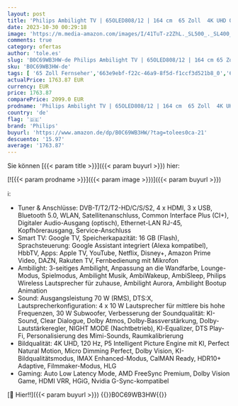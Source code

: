 ```yaml
---
layout: post
title: 'Philips Ambilight TV | 65OLED808/12 | 164 cm  65 Zoll  4K UHD OLED Fernseher | 120 Hz | HDR | Dolby Vision | Google TV | VRR | WiFi | Bluetooth | DTS:X | Sprachsteuerung'
date: 2023-10-30 00:29:18
image: 'https://m.media-amazon.com/images/I/41TuT-z2ZhL._SL500_._SL400_.jpg'
comments: true
category: ofertas
author: 'tole.es'
slug: 'B0C69WB3HW-de Philips Ambilight TV | 65OLED808/12 | 164 cm 65 Zoll 4K...'
sku: 'B0C69WB3HW-de'
tags: [ '65 Zoll Fernseher','663e9ebf-f22c-46a9-8f5d-f1ccf3d521b8_0','663e9ebf-f22c-46a9-8f5d-f1ccf3d521b8_201','663e9ebf-f22c-46a9-8f5d-f1ccf3d521b8_801','663e9ebf-f22c-46a9-8f5d-f1ccf3d521b8_8501','Arborist Merchandising Root','Der Sparfuchs','Elektronik & Foto','Fernseher','Fernseher & Heimkino','Heavy and Bulky','Self Service','Special Features Stores','philips','🇩🇪', ]
actualPrice: 1763.87 EUR
currency: EUR
price: 1763.87
comparePrice: 2099.0 EUR
prodname: 'Philips Ambilight TV | 65OLED808/12 | 164 cm  65 Zoll  4K UHD OLED Fernseher | 120 Hz | HDR | Dolby Vision | Google TV | VRR | WiFi | Bluetooth | DTS:X | Sprachsteuerung'
country: 'de'
flag: '🇩🇪'
brand: 'Philips'
buyurl: 'https://www.amazon.de/dp/B0C69WB3HW/?tag=tolees0ca-21'
descuento: '15.97'
average: '1763.87'
---
```


Sie können [{{< param title >}}]({{< param buyurl >}}) hier:

[![{{< param prodname >}}]({{< param image >}})]({{< param buyurl >}})

ℹ️:

- Tuner & Anschlüsse: DVB-T/T2/T2-HD/C/S/S2, 4 x HDMI, 3 x USB, Bluetooth 5.0, WLAN, Satellitenanschluss, Common Interface Plus (CI+), Digitaler Audio-Ausgang (optisch), Ethernet-LAN RJ-45, Kopfhörerausgang, Service-Anschluss
- Smart TV: Google TV, Speicherkapazität: 16 GB (Flash), Sprachsteuerung: Google Assistant integriert (Alexa kompatibel), HbbTV, Apps: Apple TV, YouTube, Netflix, Disney+, Amazon Prime Video, DAZN, Rakuten TV, Fernbedienung mit Mikrofon
- Ambilight: 3-seitiges Ambilight, Anpassung an die Wandfarbe, Lounge-Modus, Spielmodus, Ambilight Musik, AmbiWakeup, AmbiSleep, Philips Wireless Lautsprecher für zuhause, Ambilight Aurora, Ambilight Bootup Animation
- Sound: Ausgangsleistung 70 W (RMS), DTS:X, Lautsprecherkonfiguration: 4 x 10 W Lautsprecher für mittlere bis hohe Frequenzen, 30 W Subwoofer, Verbesserung der Soundqualität: KI-Sound, Clear Dialogue, Dolby Atmos, Dolby-Bassverstärkung, Dolby-Lautstärkeregler, NIGHT MODE (Nachtbetrieb), KI-Equalizer, DTS Play-Fi, Personalisierung des Mimi-Sounds, Raumkalibrierung
- Bildqualität: 4K UHD, 120 Hz, P5 Intelligent Picture Engine mit KI, Perfect Natural Motion, Micro Dimming Perfect, Dolby Vision, KI-Bildqualitätsmodus, IMAX Enhanced-Modus, CalMAN Ready, HDR10+ Adaptive, Filmmaker-Modus, HLG
- Gaming: Auto Low Latency Mode, AMD FreeSync Premium, Dolby Vision Game, HDMI VRR, HGiG, Nvidia G-Sync-kompatibel

[🛒 Hier!!]({{< param buyurl >}})
{{<world>}}B0C69WB3HW{{</world>}}
